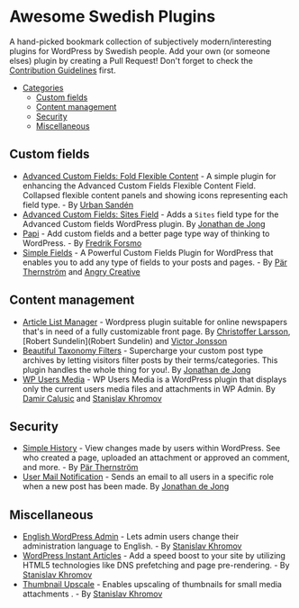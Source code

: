 # Awesome Swedish Plugins

A hand-picked bookmark collection of subjectively modern/interesting plugins for WordPress by Swedish people. 
Add your own (or someone elses) plugin by creating a Pull Request! Don't forget to check the [Contribution Guidelines](https://github.com/wpse/awesome-swedish-plugins/blob/master/CONTRIBUTING.md) first.

* [Categories](#awesome-swedish-plugins)
  * [Custom fields](#custom-fields)
  * [Content management](#content-management)
  * [Security](#security)
  * [Miscellaneous](#miscellaneous)

## Custom fields

* [Advanced Custom Fields: Fold Flexible Content](http://wordpress.org/plugins/acf-fold-flexible-content/) - A simple plugin for enhancing the Advanced Custom Fields Flexible Content Field. Collapsed flexible content panels and showing icons representing each field type. - By [Urban Sandén](https://twitter.com/urre)
* [Advanced Custom Fields: Sites Field](https://wordpress.org/plugins/advanced-custom-fields-sites-field/) -  Adds a `Sites` field type for the Advanced Custom fields WordPress plugin. By [Jonathan de Jong](https://profiles.wordpress.org/jonathandejong)
* [Papi](https://wp-papi.github.io/) - Add custom fields and a better page type way of thinking to WordPress. - By [Fredrik Forsmo](https://twitter.com/frozzare)
* [Simple Fields](https://wordpress.org/plugins/simple-fields/) - A Powerful Custom Fields Plugin for WordPress that enables you to add any type of fields to your posts and pages. - By [Pär Thernström](https://profiles.wordpress.org/eskapism/) and [Angry Creative](https://angrycreative.se)

## Content management

* [Article List Manager](https://github.com/victorjonsson/Arlima) - Wordpress plugin suitable for online newspapers that's in need of a fully customizable front page. By [Christoffer Larsson](https://twitter.com/chredd), [Robert Sundelin](Robert Sundelin) and [Victor Jonsson](https://twitter.com/victor_jonsson)
* [Beautiful Taxonomy Filters](https://wordpress.org/plugins/beautiful-taxonomy-filters/) -  Supercharge your custom post type archives by letting visitors filter posts by their terms/categories. This plugin handles the whole thing for you!. By [Jonathan de Jong](https://profiles.wordpress.org/jonathandejong)
* [WP Users Media](https://wordpress.org/plugins/wp-users-media/) -   WP Users Media is a WordPress plugin that displays only the current users media files and attachments in WP Admin. By [Damir Calusic](https://profiles.wordpress.org/webkreativ/) and [Stanislav Khromov](https://profiles.wordpress.org/khromov/)

## Security

* [Simple History](https://wordpress.org/plugins/simple-history/) - View changes made by users within WordPress. See who created a page, uploaded an attachment or approved an comment, and more. - By [Pär Thernström](https://profiles.wordpress.org/eskapism/)
* [User Mail Notification](https://wordpress.org/plugins/user-mail-notifications/) -  Sends an email to all users in a specific role when a new post has been made. By [Jonathan de Jong](https://profiles.wordpress.org/jonathandejong)

## Miscellaneous

* [English WordPress Admin](https://wordpress.org/plugins/english-wp-admin/) -  Lets admin users change their administration language to English.  - By [Stanislav Khromov](https://profiles.wordpress.org/khromov/)
* [WordPress Instant Articles](https://wordpress.org/plugins/instant-articles/) -  Add a speed boost to your site by utilizing HTML5 technologies like DNS prefetching and page pre-rendering.  - By [Stanislav Khromov](https://profiles.wordpress.org/khromov/)
* [Thumbnail Upscale](https://wordpress.org/plugins/thumbnail-upscale/) - Enables upscaling of thumbnails for small media attachments .  - By [Stanislav Khromov](https://profiles.wordpress.org/khromov/)
